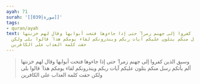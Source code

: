 ```yaml
---
ayah: 71
surah: '[[039|سورة]]'
tags:
- quran/ayah
text: وسيق الذين كفروا إلى جهنم زمرا ۖ حتى إذا جاءوها فتحت أبوابها وقال لهم خزنتها
  ألم يأتكم رسل منكم يتلون عليكم آيات ربكم وينذرونكم لقاء يومكم هذا ۚ قالوا بلى ولكن
  حقت كلمة العذاب على الكافرين
---
```

> وسيق الذين كفروا إلى جهنم زمرا ۖ حتى إذا جاءوها فتحت أبوابها وقال لهم خزنتها ألم يأتكم رسل منكم يتلون عليكم آيات ربكم وينذرونكم لقاء يومكم هذا ۚ قالوا بلى ولكن حقت كلمة العذاب على الكافرين

